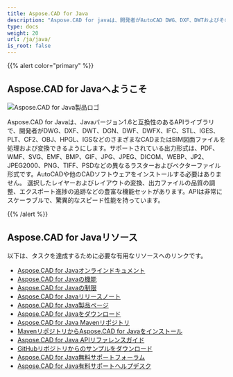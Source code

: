 ```yaml
---
title: Aspose.CAD for Java
description: "Aspose.CAD for javaは、開発者がAutoCAD DWG、DXF、DWTおよびその他のCADおよびBIMファイル形式、例えばDGN、DWF、DWFX、IFC、STL、IGES、PLT、CF2、OBJ、HPGL、IGSを開いて、読み取り、処理することを可能にします。"
type: docs
weight: 20
url: /ja/java/
is_root: false
---
```


{{% alert color="primary" %}}

## **Aspose.CAD for Javaへようこそ**

![Aspose.CAD for Java製品ロゴ](/_assets/home_2.png)

Aspose.CAD for Javaは、Javaバージョン1.6と互換性のあるAPIライブラリで、開発者がDWG、DXF、DWT、DGN、DWF、DWFX、IFC、STL、IGES、PLT、CF2、OBJ、HPGL、IGSなどのさまざまなCADまたはBIM図面ファイルを処理および変換できるようにします。サポートされている出力形式は、PDF、WMF、SVG、EMF、BMP、GIF、JPG、JPEG、DICOM、WEBP、JP2、JPEG2000、PNG、TIFF、PSDなどの異なるラスターおよびベクターファイル形式です。AutoCADや他のCADソフトウェアをインストールする必要はありません。
選択したレイヤーおよびレイアウトの変換、出力ファイルの品質の調整、エクスポート進捗の追跡などの豊富な機能セットがあります。APIは非常にスケーラブルで、驚異的なスピード性能を持っています。

{{% /alert %}}

## **Aspose.CAD for Javaリソース**

以下は、タスクを達成するために必要な有用なリソースへのリンクです。

- [Aspose.CAD for Javaオンラインドキュメント](/ja/cad/java/)
- [Aspose.CAD for Javaの機能](/ja/cad/java/product-overview/#advanced-api-features)
- [Aspose.CAD for Javaの制限](/ja/cad/java/product-overview/#not-yet-supported)
- [Aspose.CAD for Javaリリースノート](https://releases.aspose.com/cad/java/release-notes/)
- [Aspose.CAD for Java製品ページ](https://products.aspose.com/cad/java/)
- [Aspose.CAD for Javaをダウンロード](https://releases.aspose.com/cad/java/)
- [Aspose.CAD for Java Mavenリポジトリ](https://releases.aspose.com/java/repo/com/aspose/aspose-cad/)
- [MavenリポジトリからAspose.CAD for Javaをインストール](/ja/cad/java/installation/)
- [Aspose.CAD for Java APIリファレンスガイド](https://reference.aspose.com/cad/java)
- [GitHubリポジトリからのサンプルをダウンロード](https://github.com/aspose-cad/Aspose.CAD-for-Java)
- [Aspose.CAD for Java無料サポートフォーラム](https://forum.aspose.com/c/cad/19)
- [Aspose.CAD for Java有料サポートヘルプデスク](https://helpdesk.aspose.com/)
